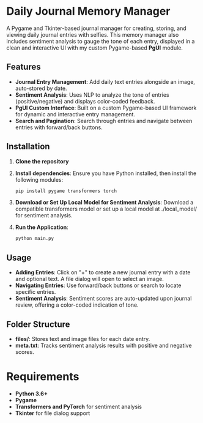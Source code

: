 # Daily Journal Memory Manager

A Pygame and Tkinter-based journal manager for creating, storing, and viewing daily journal entries with selfies. This memory manager also includes sentiment analysis to gauge the tone of each entry, displayed in a clean and interactive UI with my custom Pygame-based **PgUI** module.

## Features

- **Journal Entry Management**: Add daily text entries alongside an image, auto-stored by date.
- **Sentiment Analysis**: Uses NLP to analyze the tone of entries (positive/negative) and displays color-coded feedback.
- **PgUI Custom Interface**: Built on a custom Pygame-based UI framework for dynamic and interactive entry management.
- **Search and Pagination**: Search through entries and navigate between entries with forward/back buttons.

## Installation

1. **Clone the repository**

2. **Install dependencies**: Ensure you have Python installed, then install the following modules:
    ```bash
    pip install pygame transformers torch
    ```

3. **Download or Set Up Local Model for Sentiment Analysis**: Download a compatible transformers model or set up a local model at ./local_model/ for sentiment analysis.

4. **Run the Application**:
    ```bash
    python main.py
    ```

## Usage
- **Adding Entries**: Click on "+" to create a new journal entry with a date and optional text. A file dialog will open to select an image.
- **Navigating Entries**: Use forward/back buttons or search to locate specific entries.
- **Sentiment Analysis**: Sentiment scores are auto-updated upon journal review, offering a color-coded indication of tone.

## Folder Structure
- **files/**: Stores text and image files for each date entry.
- **meta.txt**: Tracks sentiment analysis results with positive and negative scores.

# Requirements
- **Python 3.6+**
- **Pygame**
- **Transformers and PyTorch** for sentiment analysis
- **Tkinter** for file dialog support